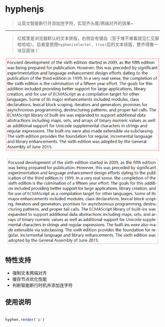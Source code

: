 # hyphenjs

> 让英文智能断行并添加连字符，实现齐头尾/两端对齐的效果~

----

> 红框里是浏览器默认的文本排版，右侧会有锯齿（至于难不难看就见仁见智啦哈哈）。后者是使用`hyphen(selecter, true)`后的文本排版，整齐得像一块豆腐块！

![原本的文本](./screenshots/hyphen-original.png)

![hyphen排版后的文本](./screenshots/hyphen-js.png)

## 特性支持

- 强制文本两端对齐
- 缓存节点优化性能
- 判断智能断行时机并添加连字符

## 使用说明

```javascript

hyphen.render('p')

```
